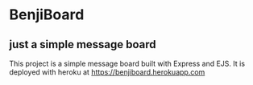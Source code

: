 # BenjiBoard
## just a simple message board

This project is a simple message board built with Express and EJS. It is deployed with heroku at https://benjiboard.herokuapp.com

